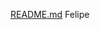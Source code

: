 [README.md](https://github.com/agathapristhie/gama-desafio-final-grupo-02/files/7083759/README.md)
Felipe
